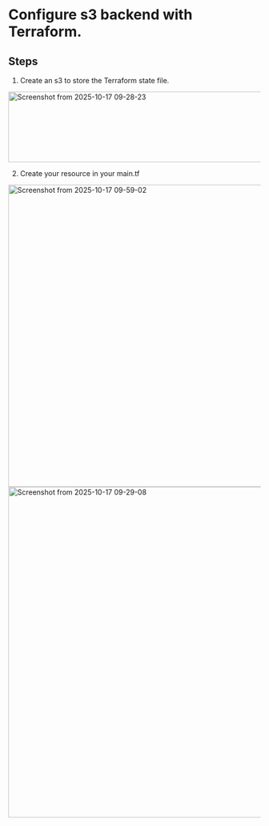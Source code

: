 # Configure s3 backend with Terraform.

## Steps
1. Create an s3 to store the Terraform state file.
<img width="1077" height="141" alt="Screenshot from 2025-10-17 09-28-23" src="https://github.com/user-attachments/assets/c9a302ea-d5e7-4c67-976e-0a1ece775c89" />

2. Create your resource in your main.tf 
<img width="1007" height="604" alt="Screenshot from 2025-10-17 09-59-02" src="https://github.com/user-attachments/assets/e5bad571-410c-4b48-a99d-26da630cb486" />


<img width="1007" height="661" alt="Screenshot from 2025-10-17 09-29-08" src="https://github.com/user-attachments/assets/efda09cf-aaf6-425b-af45-ad391e165dbf" />

